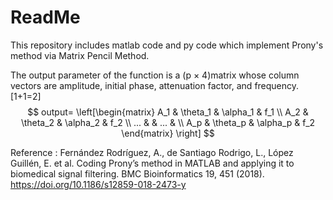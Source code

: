# ReadMe
This repository includes matlab code and py code which implement Prony's method via Matrix Pencil Method.

The output parameter of the function is a (p × 4)matrix whose column vectors are amplitude, initial phase, attenuation factor, and frequency.
\[1+1=2\]
$$
output=
\left[\begin{matrix}
A_1 & \theta_1 & \alpha_1 & f_1 \\
A_2 & \theta_2 & \alpha_2 & f_2 \\
... & & ... & \\
A_p & \theta_p & \alpha_p & f_2
\end{matrix} \right]
$$

Reference :
Fernández Rodríguez, A., de Santiago Rodrigo, L., López Guillén, E. et al. Coding Prony’s method in MATLAB and applying it to biomedical signal filtering. BMC Bioinformatics 19, 451 (2018). https://doi.org/10.1186/s12859-018-2473-y
